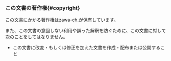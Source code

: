 ### この文書の著作権{#copyright}

この文書にかかる著作権はzawa-ch.が保有しています。

また、この文書の意図しない利用や誤った解釈を防ぐために、この文書に対して次のことをしてはなりません。

- この文書に改変・もしくは修正を加えた文書を作成・配布または公開すること
